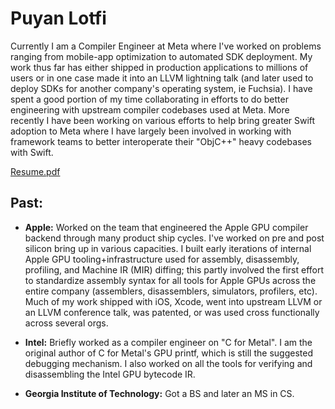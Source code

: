 # Puyan Lotfi

Currently I am a Compiler Engineer at Meta where I've worked on problems ranging from mobile-app optimization to automated SDK deployment. My work thus far has either shipped in production applications to millions of users or in one case made it into an LLVM lightning talk (and later used to deploy SDKs for another company's operating system, ie Fuchsia). I have spent a good portion of my time collaborating in efforts to do better engineering with upstream compiler codebases used at Meta. More recently I have been working on various efforts to help bring greater Swift adoption to Meta where I have largely been involved in working with framework teams to better interoperate their "ObjC++" heavy codebases with Swift.

[Resume.pdf](https://github.com/plotfi/plotfi/files/8028773/Resume.pdf)

## Past:

* **Apple:** Worked on the team that engineered the Apple GPU compiler backend through many product ship cycles. I've worked on pre and post silicon bring up in various capacities. I built early iterations of internal Apple GPU tooling+infrastructure used for assembly, disassembly, profiling, and Machine IR (MIR) diffing; this partly involved the first effort to standardize assembly syntax for all tools for Apple GPUs across the entire company (assemblers, disassemblers, simulators, profilers, etc). Much of my work shipped with iOS, Xcode, went into upstream LLVM or an LLVM conference talk, was patented, or was used cross functionally across several orgs. 

* **Intel:** Briefly worked as a compiler engineer on "C for Metal". I am the original author of C for Metal's GPU printf, which is still the suggested debugging mechanism. I also worked on all the tools for verifying and disassembling the Intel GPU bytecode IR. 

* **Georgia Institute of Technology:** Got a BS and later an MS in CS.
